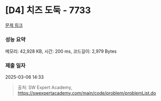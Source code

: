 # [D4] 치즈 도둑 - 7733 

[문제 링크](https://swexpertacademy.com/main/code/problem/problemDetail.do?contestProbId=AWrDOdQqRCUDFARG) 

### 성능 요약

메모리: 42,928 KB, 시간: 200 ms, 코드길이: 2,979 Bytes

### 제출 일자

2025-03-06 14:33



> 출처: SW Expert Academy, https://swexpertacademy.com/main/code/problem/problemList.do